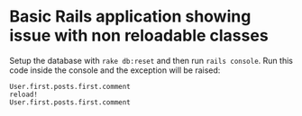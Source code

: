 Basic Rails application showing issue with non reloadable classes
=================================================================

Setup the database with `rake db:reset` and then run `rails console`. Run this code inside the console and the exception will be raised:

    User.first.posts.first.comment
    reload!
    User.first.posts.first.comment
